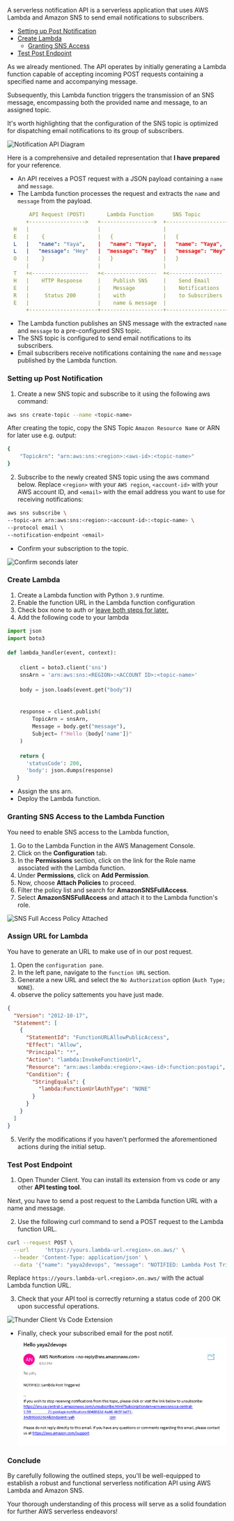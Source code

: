 A serverless notification API is a serverless application that uses AWS Lambda and Amazon SNS to send email notifications to subscribers.

- [Setting up Post Notification](#setting-up-post-notification)
- [Create Lambda](#create-lambda)
   - [Granting SNS Access](#granting-sns-access-to-the-lambda-function)
- [Test Post Endpoint](#test-post-endpoint)

As we already mentioned. The API operates by initially generating a Lambda function capable of accepting incoming POST requests containing a specified name and accompanying message. 

Subsequently, this Lambda function triggers the transmission of an SNS message, encompassing both the provided name and message, to an assigned topic. 

It's worth highlighting that the configuration of the SNS topic is optimized for dispatching email notifications to its group of subscribers.

![Notification API Diagram](https://raw.githubusercontent.com/yaya2devops/aws-cloud-project-bootcamp/main/journal/assets/week0/assets/notification-api.png)

Here is a comprehensive and detailed representation that **I have prepared** for your reference.
* An API receives a POST request with a JSON payload containing a `name` and `message`.
* The Lambda function processes the request and extracts the `name` and `message` from the payload.
```yaml
       API Request (POST)       Lambda Function      SNS Topic             Email Subscribers
      +------------------>   +----------------->  +-------------------->  +-----------------+ 
  H   |                      |                    |                    |  | List of EMAILs; | Y
  E   |    {                 |   {                |   {                |  |                 | A
  L   |   "name": "Yaya",    |   "name": "Yaya",  |   "name": "Yaya",  |  |                 | Y
  L   |   "message": "Hey"   |  "message": "Hey"  |   "message": "Hey" |  |      e.g.       | A
  O   |    }                 |   }                |   }                |  |                 | 2
      |                      |                    |                    |  |   Yaya Email    | D
  T   +<------------------   +<-----------------  +<-----------------  |  |   Yours, etc.   | E
  H   |    HTTP Response     |    Publish SNS     |    Send Email      |  |                 | V
  E   |                      |    Message         |    Notifications   |  |                 | O
  R   |     Status 200       |    with            |    to Subscribers  |  |                 | P
  E   |                      |    name & message  |                    |  |                 | S
      +----------------------+--------------------+--------------------+  +-----------------+ 
```
* The Lambda function publishes an SNS message with the extracted `name` and `message` to a pre-configured SNS topic.
* The SNS topic is configured to send email notifications to its subscribers.
* Email subscribers receive notifications containing the `name` and `message` published by the Lambda function.

### Setting up Post Notification

1. Create a new SNS topic and subscribe to it using the following aws command:
```bash
aws sns create-topic --name <topic-name>
```
After creating the topic, copy the SNS Topic `Amazon Resource Name` or ARN for later use e.g. output:
```bash
{
    "TopicArn": "arn:aws:sns:<region>:<aws-id>:<topic-name>"
}
```
2. Subscribe to the newly created SNS topic using the aws command below. Replace `<region>` with your `AWS region`, `<account-id>` with your AWS account ID, and `<email>` with the email address you want to use for receiving notifications:

```bash
aws sns subscribe \
--topic-arn arn:aws:sns:<region>:<account-id>:<topic-name> \
--protocol email \
--notification-endpoint <email>
```

- Confirm your subscription to the topic.

![Confirm seconds later](https://raw.githubusercontent.com/yaya2devops/aws-cloud-project-bootcamp/main/journal/assets/week0/postapi/postapi-confirm.png)

### Create Lambda

1. Create a Lambda function with Python `3.9` runtime.
2. Enable the function URL in the Lambda function configuration 
3. Check box none to auth or [leave both steps for later.](#assign-url-for-lambda)
3. Add the following code to your lambda

```py
import json
import boto3

def lambda_handler(event, context):
    
    client = boto3.client('sns')
    snsArn = 'arn:aws:sns:<REGION>:<ACCOUNT ID>:<topic-name>'
    
    body = json.loads(event.get("body"))
    
    
    response = client.publish(
        TopicArn = snsArn,
        Message = body.get("message"),
        Subject= f"Hello {body['name']}"
    )
    
    return {
      'statusCode': 200,
      'body': json.dumps(response)
   }
```
- Assign the sns arn.
- Deploy the Lambda function.

### **Granting SNS Access to the Lambda Function**

You need to enable SNS access to the Lambda function,

1. Go to the Lambda Function in the AWS Management Console.
2. Click on the **Configuration** tab.
3. In the **Permissions** section, click on the link for the Role name associated with the Lambda function.
4. Under **Permissions**, click on **Add Permission**.
5. Now, choose **Attach Policies** to proceed.
6. Filter the policy list and search for **AmazonSNSFullAccess**.
7. Select **AmazonSNSFullAccess** and attach it to the Lambda function's role.

![SNS Full Access Policy Attached](https://raw.githubusercontent.com/yaya2devops/aws-cloud-project-bootcamp/main/journal/assets/week0/postapi/postapi-lambda-per.png)

### Assign URL for Lambda
You have to generate an URL to make use of in our post request.

1. Open the `configuration pane`.
2. In the left pane, navigate to the `function URL` section.
3. Generate a new URL and select the `No Authorization` option (`Auth Type; NONE`).
4. observe the policy sattements you have just made.
```JSON
{
  "Version": "2012-10-17",
  "Statement": [
    {
      "StatementId": "FunctionURLAllowPublicAccess",
      "Effect": "Allow",
      "Principal": "*",
      "Action": "lambda:InvokeFunctionUrl",
      "Resource": "arn:aws:lambda:<region>:<aws-id>:function:postapi",
      "Condition": {
        "StringEquals": {
          "lambda:FunctionUrlAuthType": "NONE"
        }
      }
    }
  ]
}
```
5. Verify the modifications if you haven't performed the aforementioned actions during the initial setup.

### Test Post Endpoint

1. Open Thunder Client. You can install its extension from vs code or any other **API testing tool**.

Next,  you have to send a post request to the Lambda function URL with a name and message.

2. Use the following curl command to send a POST request to the Lambda function URL. 
```bash
curl --request POST \
  --url     'https://yours.lambda-url.<region>.on.aws/' \
  --header 'Content-Type: application/json' \
  --data '{"name": "yaya2devops", "message": "NOTIFIED: Lambda Post Triggered"}'
```
Replace `https://yours.lambda-url.<region>.on.aws/` with the actual Lambda function URL.

3. Check that your API tool is correctly returning a status code of 200 OK upon successful operations.

![Thunder Client Vs Code Extension](https://raw.githubusercontent.com/yaya2devops/aws-cloud-project-bootcamp/main/journal/assets/week0/postapi/postapi-poc.png)

- Finally, check your subscribed email for the post notif.
![Got To Redact All From Now On](postapi-email-redacted.png)


### Conclude

By carefully following the outlined steps, you'll be well-equipped to establish a robust and functional serverless notification API using AWS Lambda and Amazon SNS.

Your thorough understanding of this process will serve as a solid foundation for further AWS serverless endeavors!
